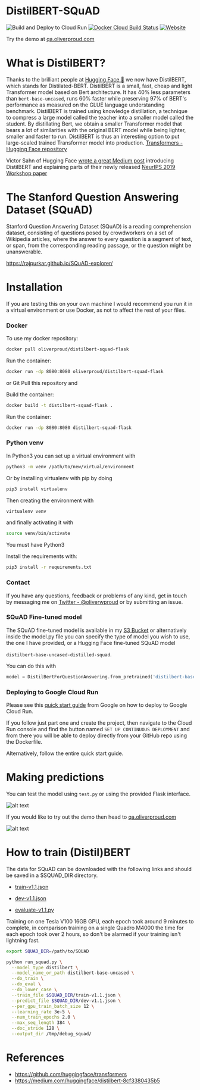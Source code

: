 # DistilBERT-SQuAD

![Build and Deploy to Cloud Run](https://github.com/oliverproud/DistilBERT-SQuAD/workflows/Build%20and%20Deploy%20to%20Cloud%20Run/badge.svg?branch=master)
[![Docker Cloud Build Status](https://img.shields.io/docker/cloud/build/oliverproud/distilbert-squad-flask?logo=Docker&logoColor=FFF)](https://hub.docker.com/repository/docker/oliverproud/distilbert-squad-flask)
[![Website](https://img.shields.io/website?down_message=offline&up_message=online&url=https%3A%2F%2Fqa.oliverproud.com)](https://qa.oliverproud.com)

Try the demo at [qa.oliverproud.com](https://qa.oliverproud.com)

# What is DistilBERT?

Thanks to the brilliant people at [Hugging Face 🤗](https://huggingface.co/) we now have DistilBERT, which stands for Distilated-BERT. DistilBERT is a small, fast, cheap and light Transformer model based on Bert architecture. It has 40% less parameters than `bert-base-uncased`, runs 60% faster while preserving 97% of BERT's performance as measured on the GLUE language understanding benchmark. DistilBERT is trained using knowledge distillation, a technique to compress a large model called the teacher into a smaller model called the student. By distillating Bert, we obtain a smaller Transformer model that bears a lot of similarities with the original BERT model while being lighter, smaller and faster to run. DistilBERT is thus an interesting option to put large-scaled trained Transformer model into production. [Transformers - Hugging Face repository](https://github.com/huggingface/transformers)

Victor Sahn of Hugging Face [wrote a great Medium post](https://medium.com/huggingface/distilbert-8cf3380435b5) introducing DistilBERT and explaining parts of their newly released [NeurIPS 2019 Workshop paper](https://arxiv.org/abs/1910.01108)


# The Stanford Question Answering Dataset (SQuAD)

Stanford Question Answering Dataset (SQuAD) is a reading comprehension dataset, consisting of questions posed by crowdworkers on a set of Wikipedia articles, where the answer to every question is a segment of text, or span, from the corresponding reading passage, or the question might be unanswerable.

https://rajpurkar.github.io/SQuAD-explorer/

# Installation

If you are testing this on your own machine I would recommend you run it in a virtual environment or use Docker, as not to affect the rest of your files.

### Docker

To use my docker repository:

```bash
docker pull oliverproud/distilbert-squad-flask
```

Run the container:

```bash
docker run -dp 8080:8080 oliverproud/distilbert-squad-flask
```

or Git Pull this repository and

Build the container:

```bash
docker build -t distilbert-squad-flask .
```

Run the container:

```bash
docker run -dp 8080:8080 distilbert-squad-flask
```

### Python venv

In Python3 you can set up a virtual environment with

```bash
python3 -m venv /path/to/new/virtual/environment
```

Or by installing virtualenv with pip by doing
```bash
pip3 install virtualenv
```
Then creating the environment with
```bash
virtualenv venv
```
and finally activating it with
```bash
source venv/bin/activate
```

You must have Python3

Install the requirements with:
```bash
pip3 install -r requirements.txt
```

### Contact

If you have any questions, feedback or problems of any kind, get in touch by messaging me on [Twitter - @oliverwproud](https://twitter.com/oliverwproud) or by submitting an issue.

### SQuAD Fine-tuned model

The SQuAD fine-tuned model is available in my [S3 Bucket](https://distilbert-finetuned-model.s3.eu-west-2.amazonaws.com/pytorch_model.bin) or alternatively inside the model.py file you can specify the type of model you wish to use, the one I have provided, or a Hugging Face fine-tuned SQuAD model

`distilbert-base-uncased-distilled-squad`.

You can do this with

```python
model = DistilBertForQuestionAnswering.from_pretrained('distilbert-base-uncased-distilled-squad', config=config)
```

### Deploying to Google Cloud Run
Please see this [quick start guide](https://cloud.google.com/run/docs/quickstarts/build-and-deploy#python) from Google on how to deploy to Google Cloud Run.

If you follow just part one and create the project, then navigate to the Cloud Run console and find the button named `SET UP CONTINUOUS DEPLOYMENT` and from there you will be able to deploy directly from your GitHub repo using the Dockerfile.

Alternatively, follow the entire quick start guide.

# Making predictions

You can test the model using `test.py` or using the provided Flask interface.

![alt text](images/carbon.png)

If you would like to try out the demo then head to [qa.oliverproud.com](https://qa.oliverproud.com)

![alt text](images/demo.png)

# How to train (Distil)BERT

The data for SQuAD can be downloaded with the following links and should be saved in a $SQUAD_DIR directory.

- [train-v1.1.json](https://rajpurkar.github.io/SQuAD-explorer/dataset/train-v1.1.json)

- [dev-v1.1.json](https://rajpurkar.github.io/SQuAD-explorer/dataset/dev-v1.1.json)

- [evaluate-v1.1.py](https://github.com/allenai/bi-att-flow/blob/master/squad/evaluate-v1.1.py)

Training on one Tesla V100 16GB GPU, each epoch took around 9 minutes to complete, in comparison training on a single Quadro M4000 the time for each epoch took over 2 hours, so don't be alarmed if your training isn't lightning fast.

```bash
export SQUAD_DIR=/path/to/SQUAD

python run_squad.py \
  --model_type distilbert \
  --model_name_or_path distilbert-base-uncased \
  --do_train \
  --do_eval \
  --do_lower_case \
  --train_file $SQUAD_DIR/train-v1.1.json \
  --predict_file $SQUAD_DIR/dev-v1.1.json \
  --per_gpu_train_batch_size 12 \
  --learning_rate 3e-5 \
  --num_train_epochs 2.0 \
  --max_seq_length 384 \
  --doc_stride 128 \
  --output_dir /tmp/debug_squad/
```

# References

- <https://github.com/huggingface/transformers>
- <https://medium.com/huggingface/distilbert-8cf3380435b5>
